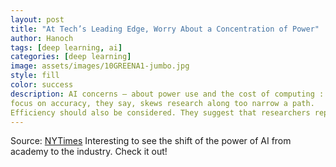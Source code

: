 ```yaml
---
layout: post
title: "At Tech’s Leading Edge, Worry About a Concentration of Power" 
author: Hanoch
tags: [deep learning, ai]
categories: [deep learning]
image: assets/images/10GREENA1-jumbo.jpg
style: fill
color: success
description: AI concerns — about power use and the cost of computing : The field’s single-minded 
focus on accuracy, they say, skews research along too narrow a path.
Efficiency should also be considered. They suggest that researchers report the “computational price tag” for achieving a result in a project as well.
---
```


Source: [NYTimes](hhttps://www.nytimes.com/2019/09/26/technology/ai-computer-expense.html)
Interesting to see the shift of the power of AI from academy to the industry. Check it out!